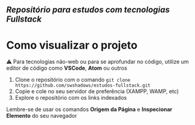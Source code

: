 ## _Repositório para estudos com tecnologias Fullstack_

# Como visualizar o projeto

:warning: Para tecnologias não-web ou para se aprofundar no código, utilize um editor de código como **VSCode**, **Atom** ou outros

1. Clone o repositório com o comando `git clone https://github.com/swshadows/estudos-fullstack.git`
2. Copie e cole no seu servidor de preferência (XAMPP, WAMP, etc)
3. Explore o repositório com os links indexados

Lembre-se de usar os comandos **Origem da Página** e **Inspecionar Elemento** do seu navegador
